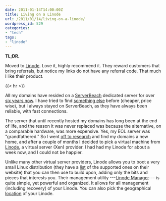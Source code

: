 ```yaml
---
date: 2011-01-14T14:00:00Z
title: Living on a Linode
url: /2011/01/14/living-on-a-linode/
wordpress_id: 529
categories:
- "tech"
tags:
- "linode"
---
```

**TL;DR.**

Moved to <a href="http://www.linode.com/">Linode</a>. Love it, highly recommend it. They reward customers that bring referrals, but notice my links do not have any referral code. That much I like their product.

{{< hr >}}

All my domains have resided on a <a href="http://www.serverbeach.com/">ServerBeach</a> dedicated server for over <a href="/2004/05/25/changing-servers/">six years now</a>. I have tried to find <a href="/2007/04/07/godaddy-and-mediatemple/">something else</a> before (cheaper, price wise), but I always stayed on ServerBeach, as they have always been reliable, with fast connections.

The server that until recently hosted my domains has long been at the end of life, and the reason it was never replaced  was because the alternative, on a comparable hardware, was more expensive. Yes, my EOL server was "grandfathered." So I went <a href="/2009/11/24/host-hunting/">off to research</a> and find my domains a new home, and after a couple of months I decided to pick a virtual machine from <a href="http://linode.com/">Linode</a>, a virtual server (Xen) provider. I had had my Linode for about a week now, and I could not be happier.

Unlike many other virtual server providers, Linode allows you to boot a very small Linux distribution (they have a <a href="http://www.linode.com/faq.cfm">list</a> of the supported ones on their website) that you can then use to build upon, adding only the bits and pieces that interests you. Their management utility ---<a href="http://www.linode.com/features.cfm">Linode Manager</a>--- is quite simple, yet powerful and organized. It allows for all management (including recovery) of your Linode. You can also pick the geographical <a href="http://www.linode.com/why.cfm">location</a> of your Linode.
